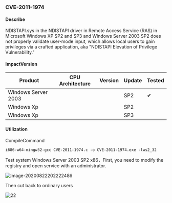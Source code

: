 ### CVE-2011-1974

#### Describe

NDISTAPI.sys in the NDISTAPI driver in Remote Access Service (RAS) in Microsoft Windows XP SP2 and SP3 and Windows Server 2003 SP2 does not properly validate user-mode input, which allows local users to gain privileges via a crafted application, aka "NDISTAPI Elevation of Privilege Vulnerability."


#### ImpactVersion

| Product             | CPU Architecture | Version | Update | Tested             |
| ------------------- | ---------------- | ------- | ------ | ------------------ |
| Windows Server 2003 |                  |         | SP2    | &#10004; |
| Windows Xp          |                  |         | SP2    |                    |
| Windows Xp          |                  |         | SP3    |                    |

#### Utilization

CompileCommand

```
i686-w64-mingw32-gcc CVE-2011-1974.c -o CVE-2011-1974.exe -lws2_32
```

Test system Windows Server 2003 SP2 x86，First, you need to modify the registry and open service with an administrator.

![image-20200822202222486](https://raw.github.com/Ascotbe/Random-img/master/Kernelhub/CVE-2011-1974_win2003_x86.png)

Then cut back to ordinary users

![22](https://raw.github.com/Ascotbe/Random-img/master/Kernelhub/CVE-2011-1974_win2003_x86.gif)

